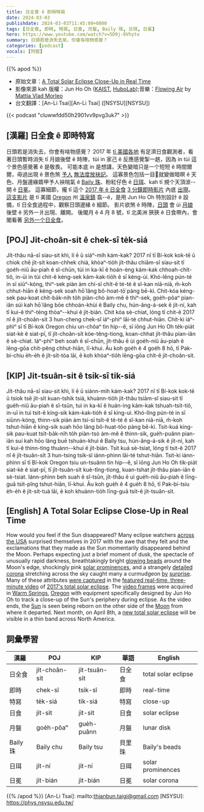 ```yaml
---
title: 日全食 ê 即時特寫
date: 2024-03-03
publishdate: 2024-03-03T11:45:00+0800
tags: [日全食, 即時, 特寫, 日食, 月盤, Baily 珠, 日珥, 日冕]
hero: https://www.youtube.com/watch?v=5D9j-8Vhyto
summary: 日頭若是消失去矣，你會有啥物感覺？
categories: [podcast]
vocals: [阿錕]
---
```


{{% apod %}}

- 原始文章：[A Total Solar Eclipse Close-Up in Real Time](https://apod.nasa.gov/apod/ap240303.html)
- 影像來源 kah 版權：Jun Ho Oh ([KAIST](https://www.kaist.ac.kr/en/), [HuboLab](https://hubolab.kaist.ac.kr/));音樂：[Flowing Air](https://youtu.be/2H8q3yhpn2k) by [Mattia Vlad Morleo](https://www.facebook.com/MattiaVladMorleoOfficial/)
- 台文翻譯：[An-Li Tsai][An-Li Tsai] ([NSYSU][NSYSU])

{{< podcast "cluwwfdd50h2901vv9pvg3uk7" >}}

## [漢羅] 日全食 ê 即時特寫
日頭若是消失去，你會有啥物感覺？
2017 年 [tī 美國各地][across the USA] 有足濟日食觀測者，看著日頭暫時消失 tī 月娘後壁 ê 時陣，tùi in 家己 ê 反應感覺掣一趒，因為 in tùi 這个景色感覺著 ê 是敬畏。
可能本底 in 是想講，天色變暗只是一个短短 ê 時間爾爾，毋過出現 ê 景色煞 [予人][by] [無法度放袂記][surprise]。
這寡景色包括一目𥍉就變做暗暝 ê 天色、月盤邊緣媠甲予人袂喘氣 ê [Baily 珠][glowing beads]、粉紅仔色 ê [日珥][solar prominences]、kah tī 規个天頂湠--開 ê [日冕][detailed corona]。
這寡細節，攏 tī 這个 [2017 年 ê 日全食][2017's total solar eclipse] [3 分鐘即時影片][featured real-time, three-minute video] 內底 [出現][were captured]。
[這支影片][video frames] 是 tī 美國 [Oregon][Oregon] 州 [溫泉鎮][Warm Springs] 翕--ê，是用 Jun Ho Oh 特別設計 ê 設備，tī 日全食過程中，觀察日頭邊緣 ê 細節。
影片欲煞 ê 時陣，[日頭][Sun] 會 ùi [月娘][Moon] 後壁 ê 另外一爿出現、離開。
後閣月 ê 4 月 8 號，tī 北美洲 狹狹 ê 日食帶內，會閣看著 [另外一个日全食][new total solar eclipse]。

## [POJ] Ji̍t-choân-si̍t ê chek-sî te̍k-siá
Ji̍t-thâu nā-sī siau-sit khì, lí ē ū siáⁿ-mih kám-kak?
2017 nî tī Bí-kok kok-tē ū chiok chē ji̍t-si̍t koan-chhek chiá, khòaⁿ-tio̍h ji̍t-thâu chiām-sî siau-sit tī goe̍h-niû āu-piah ê sî-chūn, tùi in ka-kī ê hoán-èng kám-kak chhoah-chi̍t-tiô, in-ūi in tùi chit-ê kéng-sek kám-kak-tio̍h ê sī kèng-ùi.
Khó-lêng pún-té in sī siūⁿ-kóng, thiⁿ-sek piàn àm chí-sī chi̍t-ê té-té ê sî-kan niā-niā, m̄-koh chhut-hiān ê kéng-sek soah hō͘ lâng bô-hoat-tō͘ pàng bē-kì.
Chit-kóa kéng-sek pau-koat chi̍t-ba̍k-nih to̍h piàn-chò àm-mê ê thiⁿ-sek, goe̍h-pôaⁿ pian-iân súi kah hō͘ lâng bōe chhoán-khùi ê Baily chu, hún-âng-á-sek ê ji̍t-ní, kah tī kui-ê thiⁿ-téng thòaⁿ--khui ê ji̍t-bián.
Chit kóa sè-chiat, lóng tī chit-ê 2017 nî ê ji̍t-choân-si̍t 3 hun-cheng chek-sî iáⁿ-phìⁿ lāi-té chhut-hiān.
Chit-ki iáⁿ-phìⁿ sī tī Bí-kok Oregon chiu un-chôaⁿ tìn hip--ê, sī iōng Jun Ho Oh te̍k-pia̍t siat-kè ê siat-pī, tī ji̍t-choân-si̍t kòe-têng-tiong, koan-chhat ji̍t-thâu pian-iân ê sè-chiat.
Iáⁿ-phìⁿ beh soah ê sî-chūn, ji̍t-thâu ē ùi goe̍h-niû āu-piah ê lēng-gōa chi̍t-pêng chhut-hiān, lī-khui.
Āu koh goe̍h ê 4 goe̍h 8 hō, tī Pak-bí-chiu e̍h-e̍h ê ji̍t-si̍t-tòa lāi, ē koh khòaⁿ-tio̍h lēng-gōa chi̍t-ê ji̍t-choân-si̍t.

## [KIP] Ji̍t-tsuân-si̍t ê tsik-sî ti̍k-siá
Ji̍t-thâu nā-sī siau-sit khì, lí ē ū siánn-mih kám-kak?
2017 nî tī Bí-kok kok-tē ū tsiok tsē ji̍t-si̍t kuan-tshik tsiá, khuànn-tio̍h ji̍t-thâu tsiām-sî siau-sit tī gue̍h-niû āu-piah ê sî-tsūn, tuì in ka-kī ê huán-ìng kám-kak tshuah-tsi̍t-tiô, in-uī in tuì tsit-ê kíng-sik kám-kak-tio̍h ê sī kìng-uì.
Khó-lîng pún-té in sī siūnn-kóng, thinn-sik piàn àm tsí-sī tsi̍t-ê té-té ê sî-kan niā-niā, m̄-koh tshut-hiān ê kíng-sik suah hōo lâng bô-huat-tōo pàng bē-kì.
Tsit-kuá kíng-sik pau-kuat tsi̍t-ba̍k-nih to̍h piàn-tsò àm-mê ê thinn-sik, gue̍h-puânn pian-iân suí kah hōo lâng buē tshuán-khuì ê Baily tsu, hún-âng-á-sik ê ji̍t-ní, kah tī kui-ê thinn-tíng thuànn--khui ê ji̍t-bián.
Tsit kuá sè-tsiat, lóng tī tsit-ê 2017 nî ê ji̍t-tsuân-si̍t 3 hun-tsing tsik-sî iánn-phìnn lāi-té tshut-hiān.
Tsit-ki iánn-phìnn sī tī Bí-kok Oregon tsiu un-tsuânn tìn hip--ê, sī iōng Jun Ho Oh ti̍k-pia̍t siat-kè ê siat-pī, tī ji̍t-tsuân-si̍t kuè-tîng-tiong, kuan-tshat ji̍t-thâu pian-iân ê sè-tsiat.
Iánn-phìnn beh suah ê sî-tsūn, ji̍t-thâu ē uì gue̍h-niû āu-piah ê līng-guā tsi̍t-pîng tshut-hiān, lī-khui.
Āu koh gue̍h ê 4 gue̍h 8 hō, tī Pak-bí-tsiu e̍h-e̍h ê ji̍t-si̍t-tuà lāi, ē koh khuànn-tio̍h līng-guā tsi̍t-ê ji̍t-tsuân-si̍t.

## [English] A Total Solar Eclipse Close-Up in Real Time
How would you feel if the Sun disappeared?
Many eclipse watchers [across the USA][across the USA] surprised themselves in 2017 with the awe that they felt and the exclamations that they made as the Sun momentarily disappeared behind the Moon.
Perhaps expecting just a brief moment of dusk, the spectacle of unusually rapid darkness, breathtakingly bright [glowing beads][glowing beads] around the Moon's edge, shockingly pink [solar prominences][solar prominences], and a strangely [detailed corona][detailed corona] stretching across the sky caught many a curmudgeon [by][by] [surprise][surprise].
Many of these attributes [were captured][were captured] in the [featured real-time, three-minute video][featured real-time, three-minute video] of [2017's total solar eclipse][2017's total solar eclipse].
The [video frames][video frames] were acquired in [Warm Springs][Warm Springs], [Oregon][Oregon] with equipment specifically designed by Jun Ho Oh to track a close-up of the Sun's periphery during eclipse.
As the video ends, the [Sun][Sun] is seen being reborn on the other side of the [Moon][Moon] from where it departed.
Next month, on April 8th, a [new total solar eclipse][new total solar eclipse] will be visible in a thin band across North America.

## 詞彙學習

|漢羅|POJ|KIP|華語|English|
|-|-|-|-|-|
|日全食|ji̍t-choân-si̍t|ji̍t-tsuân-si̍t|日全食|total solar eclipse|
|即時|chek-sî|tsik-sî|即時|real-time|
|特寫|te̍k-siá|ti̍k-siá|特寫|close-up|
|日食|ji̍t-si̍t|ji̍t-si̍t|日食|solar eclipse|
|月盤|goe̍h-pôaⁿ|gue̍h-puânn|月盤|lunar disk|
|Baily 珠|Baily chu|Baily tsu|貝里珠|Baily's beads|
|日珥|ji̍t-ní|ji̍t-ní|日珥|solar prominences|
|日冕|ji̍t-bián|ji̍t-bián|日冕|solar corona|

{{% /apod %}}
[An-Li Tsai]: mailto:thianbun.taigi@gmail.com
[NSYSU]: https://phys.nsysu.edu.tw/

[copyright]: https://apod.nasa.gov/apod/fap/lib/about_apod.html#srapply
[License]: https://creativecommons.org/licenses/by/3.0/

[across the USA]:https://apod.nasa.gov/apod/ap160821.html
[glowing beads]:https://apod.nasa.gov/apod/ap150328.html
[solar prominences]:https://www.nasa.gov/content/goddard/what-is-a-solar-prominence
[detailed corona]:https://apod.nasa.gov/apod/ap170813.html
[by]:https://apod.nasa.gov/apod/ap170908.html
[surprise]:https://www.sadanduseless.com/wp-content/uploads/2018/11/funny-suprised-cat2.jpg
[were captured]:https://vimeo.com/232384839
[featured real-time, three-minute video]:https://vimeo.com/231484786
[2017's total solar eclipse]:https://eclipse2017.nasa.gov/
[video frames]:https://www.youtube.com/watch?v=PzWc7adS-RY
[Warm Springs]:https://www.youtube.com/watch?v=_237pDMVHt8
[Oregon]:https://en.wikipedia.org/wiki/Oregon
[Sun]:https://science.nasa.gov/sun/
[Moon]:https://apod.nasa.gov/apod/ap220612.html
[new total solar eclipse]:https://science.nasa.gov/eclipses/future-eclipses/eclipse-2024/where-when/
